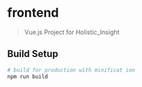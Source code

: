 # frontend

> Vue.js Project for Holistic_Insight

## Build Setup

``` bash
# build for production with minificat ion
npm run build
```
